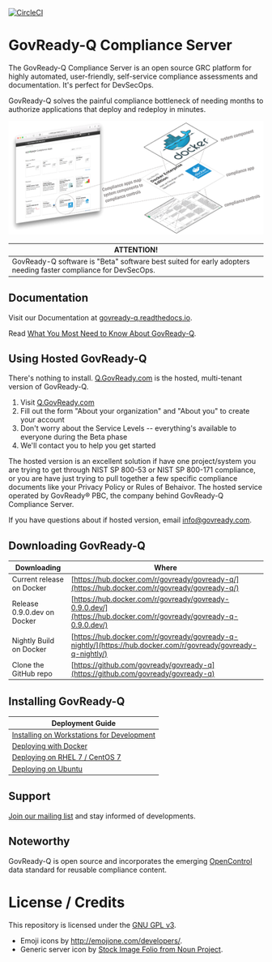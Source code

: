 [![CircleCI](https://circleci.com/gh/GovReady/govready-q/tree/0.8.6.svg?style=svg)](https://circleci.com/gh/GovReady/govready-q/tree/0.8.6)

# GovReady-Q Compliance Server

The GovReady-Q Compliance Server is an open source GRC platform for highly automated, user-friendly, self-service compliance assessments and documentation. It's perfect for DevSecOps.

GovReady-Q solves the painful compliance bottleneck of needing months to authorize applications that deploy and redeploy in minutes.

![Apps map components to security/compliance controls](docs/source/assets/app_diagram.png)

| ATTENTION!                                                                                                         |
|--------------------------------------------------------------------------------------------------------------------|
| GovReady-Q software is "Beta" software best suited for early adopters needing faster compliance for DevSecOps.     |

## Documentation

Visit our Documentation at [govready-q.readthedocs.io](http://govready-q.readthedocs.io).

Read [What You Most Need to Know About GovReady-Q](http://govready-q.readthedocs.io/en/latest/introduction.html).

## Using Hosted GovReady-Q

There's nothing to install. [Q.GovReady.com](https://q.govready.com) is the hosted, multi-tenant version of GovReady-Q.

1. Visit [Q.GovReady.com](https://q.govready.com)
2. Fill out the form "About your organization" and "About you" to create your account
3. Don't worry about the Service Levels -- everything's available to everyone during the Beta phase
4. We'll contact you to help you get started

The hosted version is an excellent solution if have one project/system you are trying to get through NIST SP 800-53 or NIST SP 800-171 compliance, or you are have just trying to pull together a few specific compliance documents like your Privacy Policy or Rules of Behaivor. The hosted service operated by GovReady&reg; PBC, the company behind GovReady-Q Compliance Server.

If you have questions about if hosted version, email <a href="mailto:info@govready.com">info@govready.com</a>.

## Downloading GovReady-Q

| Downloading               | Where                                                                                                           |
|---------------------------|-----------------------------------------------------------------------------------------------------------------|
| Current release on Docker | [https://hub.docker.com/r/govready/govready-q/](https://hub.docker.com/r/govready/govready-q/)                  |
| Release 0.9.0.dev on Docker | [https://hub.docker.com/r/govready/govready-0.9.0.dev/](https://hub.docker.com/r/govready/govready-q-0.9.0.dev/)                  |
| Nightly Build on Docker   | [https://hub.docker.com/r/govready/govready-q-nightly/](https://hub.docker.com/r/govready/govready-q-nightly/)  |
| Clone the GitHub repo     | [https://github.com/govready/govready-q](https://github.com/govready/govready-q)                                |

## Installing GovReady-Q

| Deployment Guide                                                                                                |
|-----------------------------------------------------------------------------------------------------------------|
| [Installing on Workstations for Development](https://govready-q.readthedocs.io/en/latest/deploy_local_dev.html) |
| [Deploying with Docker](https://govready-q.readthedocs.io/en/latest/deploy_docker.html)                         |
| [Deploying on RHEL 7 / CentOS 7](https://govready-q.readthedocs.io/en/latest/deploy_rhel7_centos7.html)         |
| [Deploying on Ubuntu](https://govready-q.readthedocs.io/en/latest/deploy_ubuntu.html)                           |


## Support

[Join our mailing list](http://eepurl.com/cN7oJL) and stay informed of developments.


## Noteworthy

GovReady-Q is open source and incorporates the emerging [OpenControl](http://open-control.org) data standard for reusable compliance content.


# License / Credits

This repository is licensed under the [GNU GPL v3](LICENSE.md).

* Emoji icons by http://emojione.com/developers/.
* Generic server icon by [Stock Image Folio from Noun Project](https://thenounproject.com/search/?q=computer&i=870428).

